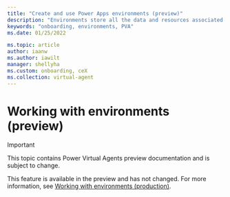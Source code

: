 ```yaml
---
title: "Create and use Power Apps environments (preview)"
description: "Environments store all the data and resources associated with the bots you create in Power Virtual Agents preview."
keywords: "onboarding, environments, PVA"
ms.date: 01/25/2022

ms.topic: article
author: iaanw
ms.author: iawilt
manager: shellyha
ms.custom: onboarding, ceX
ms.collection: virtual-agent
---
```

# Working with environments (preview)

> [!IMPORTANT]
> This topic contains Power Virtual Agents preview documentation and is subject to change.

This feature is available in the preview and has not changed. For more information, see [Working with environments (production)](../environments-first-run-experience.md).
